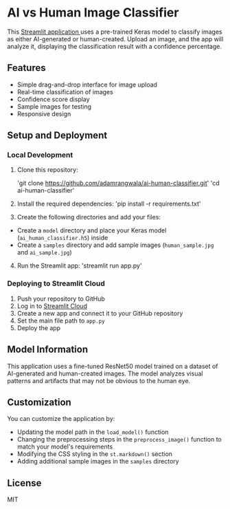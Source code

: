 # AI vs Human Image Classifier

This <a href="https://ai-image-identification.streamlit.app/"> Streamlit application </a> uses a pre-trained Keras model to classify images as either AI-generated or human-created. Upload an image, and the app will analyze it, displaying the classification result with a confidence percentage.

## Features

- Simple drag-and-drop interface for image upload
- Real-time classification of images
- Confidence score display
- Sample images for testing
- Responsive design

## Setup and Deployment

### Local Development

1. Clone this repository:

    'git clone https://github.com/adamrangwala/ai-human-classifier.git'
    'cd ai-human-classifier'

2. Install the required dependencies:
    'pip install -r requirements.txt'
  
4. Create the following directories and add your files:
- Create a `model` directory and place your Keras model (`ai_human_classifier.h5`) inside
- Create a `samples` directory and add sample images (`human_sample.jpg` and `ai_sample.jpg`)

4. Run the Streamlit app:
    'streamlit run app.py'

### Deploying to Streamlit Cloud

1. Push your repository to GitHub
2. Log in to [Streamlit Cloud](https://streamlit.io/cloud)
3. Create a new app and connect it to your GitHub repository
4. Set the main file path to `app.py`
5. Deploy the app

## Model Information

This application uses a fine-tuned ResNet50 model trained on a dataset of AI-generated and human-created images. The model analyzes visual patterns and artifacts that may not be obvious to the human eye.

## Customization

You can customize the application by:
- Updating the model path in the `load_model()` function
- Changing the preprocessing steps in the `preprocess_image()` function to match your model's requirements
- Modifying the CSS styling in the `st.markdown()` section
- Adding additional sample images in the `samples` directory

## License

MIT
